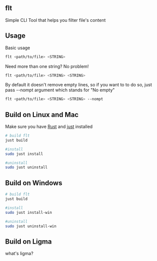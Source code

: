 ## flt

Simple CLI Tool that helps you filter file's content

## Usage

Basic usage

```bash
flt <path/to/file> <STRING>
```

Need more than one string? No problem!

```bash
flt <path/to/file> <STRING> <STRING>
```

By default it doesn't remove empty lines, so if you want to to do so, just pass --nompt argument which stands for "No empty"

```bash
flt <path/to/file> <STRING> <STRING> --nompt
```

## Build on Linux and Mac

Make sure you have [Rust](https://www.rust-lang.org) and [just](https://github.com/casey/just) installed

```bash
# build flt
just build

#install
sudo just install

#uninstall
sudo just uninstall
```

## Build on Windows
```bash
# build flt
just build

#install
sudo just install-win

#uninstall
sudo just uninstall-win
```

## Build on Ligma

what's ligma?
